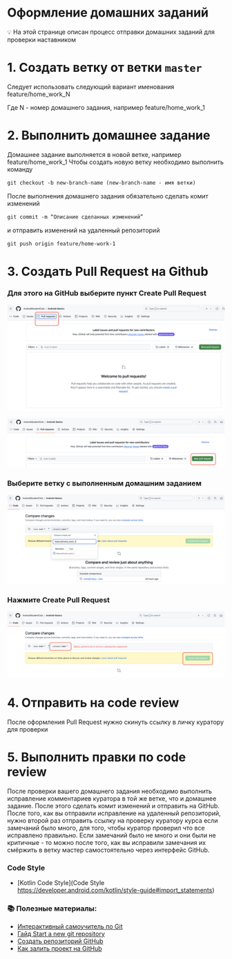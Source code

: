 # Оформление домашних заданий

<aside>
💡 На этой странице описан процесс отправки домашних заданий для проверки наставником

</aside>

# 1. Создать ветку от ветки `master`

Следует использовать следующий вариант именования feature/home_work_N

Где N - номер домашнего задания, например feature/home_work_1

# 2. Выполнить домашнее задание

Домашнее задание выполняется в новой ветке, например feature/home_work_1
Чтобы создать новую ветку необходимо выполнить команду

```html
git checkout -b new-branch-name (new-branch-name - имя ветки)
```

После выполнения домашнего задания обязательно сделать комит изменений

```html
git commit -m “Описание сделанных изменений”
```

и отправить изменений на удаленный репозиторий

```html
git push origin feature/home-work-1
```

# 3. Создать Pull Request на Github

### Для этого на GitHub выберите пункт Create Pull Request

![Шаг 1](images/Git_step1.png)

![Шаг 2](images/Git_step2.png)

### Выберите ветку с выполненным домашним заданием

![Шаг 3](images/Git_step3.png)

### Нажмите Create Pull Request

![Шаг 4](images/Git_step4.png)

# 4. Отправить на code review

После оформления Pull Request нужно скинуть ссылку в личку куратору для проверки

# 5. Выполнить правки по code review

После проверки вашего домашнего задания необходимо выполнить исправление комментариев куратора в той же ветке, что и домашнее задание. После этого сделать комит изменений и отправить на GitHub.
После того, как вы отправили исправление на удаленный репозиторий, нужно второй раз отправить ссылку на проверку куратору курса если замечаний было много, для того, чтобы куратор проверил что все исправлено правильно. Если замечаний было не много и они были не критичные - то можно после того, как вы исправили замечания их смёржить в ветку мастер самостоятельно через интерфейс GitHub.

### Code Style

- [Kotlin Code Style](Code Style https://developer.android.com/kotlin/style-guide#import_statements)

### 📚 Полезные материалы:

- [Интерактивный самоучитель по Git](https://learngitbranching.js.org/?locale=ru_RU)
- [Гайд Start a new git repository](https://kbroman.org/github_tutorial/pages/init.html)
- [Создать репозиторий GitHub](https://medium.com/@breadcrumbszone/%D1%81%D0%BE%D0%B7%D0%B4%D0%B0%D1%82%D1%8C-%D1%80%D0%B5%D0%BF%D0%BE%D0%B7%D0%B8%D1%82%D0%BE%D1%80%D0%B8%D0%B9-github-71ebe3ace9b2)
- [Как залить проект на GitHub](https://skillbox.ru/media/code/instruktsiya_zalivaem_proekt_na_github_bez_komandnoy_stroki/)